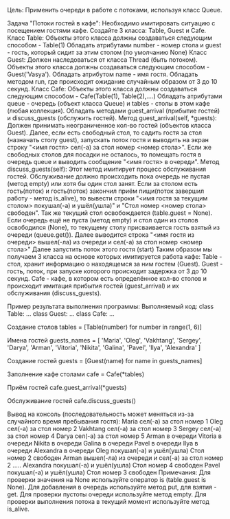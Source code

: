 Цель: Применить очереди в работе с потоками, используя класс Queue.

Задача "Потоки гостей в кафе": Необходимо имитировать ситуацию с посещением гостями кафе. Создайте 3 класса: Table, Guest и Cafe. Класс Table: Объекты этого класса должны создаваться следующим способом - Table(1) Обладать атрибутами number - номер стола и guest - гость, который сидит за этим столом (по умолчанию None) Класс Guest: Должен наследоваться от класса Thread (быть потоком). Объекты этого класса должны создаваться следующим способом - Guest('Vasya'). Обладать атрибутом name - имя гостя. Обладать методом run, где происходит ожидание случайным образом от 3 до 10 секунд. Класс Cafe: Объекты этого класса должны создаваться следующим способом - Cafe(Table(1), Table(2),....) Обладать атрибутами queue - очередь (объект класса Queue) и tables - столы в этом кафе (любая коллекция). Обладать методами guest_arrival (прибытие гостей) и discuss_guests (обслужить гостей). Метод guest_arrival(self, *guests): Должен принимать неограниченное кол-во гостей (объектов класса Guest). Далее, если есть свободный стол, то садить гостя за стол (назначать столу guest), запускать поток гостя и выводить на экран строку "<имя гостя> сел(-а) за стол номер <номер стола>". Если же свободных столов для посадки не осталось, то помещать гостя в очередь queue и выводить сообщение "<имя гостя> в очереди". Метод discuss_guests(self): Этот метод имитирует процесс обслуживания гостей. Обслуживание должно происходить пока очередь не пустая (метод empty) или хотя бы один стол занят. Если за столом есть гость(поток) и гость(поток) закончил приём пищи(поток завершил работу - метод is_alive), то вывести строки "<имя гостя за текущим столом> покушал(-а) и ушёл(ушла)" и "Стол номер <номер стола> свободен". Так же текущий стол освобождается (table.guest = None). Если очередь ещё не пуста (метод empty) и стол один из столов освободился (None), то текущему столу присваивается гость взятый из очереди (queue.get()). Далее выводится строка "<имя гостя из очереди> вышел(-ла) из очереди и сел(-а) за стол номер <номер стола>" Далее запустить поток этого гостя (start) Таким образом мы получаем 3 класса на основе которых имитируется работа кафе: Table - стол, хранит информацию о находящемся за ним гостем (Guest). Guest - гость, поток, при запуске которого происходит задержка от 3 до 10 секунд. Cafe - кафе, в котором есть определённое кол-во столов и происходит имитация прибытия гостей (guest_arrival) и их обслуживания (discuss_guests).

Пример результата выполнения программы: Выполняемый код: class Table: ... class Guest: ... class Cafe: ...

Создание столов
tables = [Table(number) for number in range(1, 6)]

Имена гостей
guests_names = [ 'Maria', 'Oleg', 'Vakhtang', 'Sergey', 'Darya', 'Arman', 'Vitoria', 'Nikita', 'Galina', 'Pavel', 'Ilya', 'Alexandra' ]

Создание гостей
guests = [Guest(name) for name in guests_names]

Заполнение кафе столами
cafe = Cafe(*tables)

Приём гостей
cafe.guest_arrival(*guests)

Обслуживание гостей
cafe.discuss_guests()

Вывод на консоль (последовательность может меняться из-за случайного время пребывания гостя): Maria сел(-а) за стол номер 1 Oleg сел(-а) за стол номер 2 Vakhtang сел(-а) за стол номер 3 Sergey сел(-а) за стол номер 4 Darya сел(-а) за стол номер 5 Arman в очереди Vitoria в очереди Nikita в очереди Galina в очереди Pavel в очереди Ilya в очереди Alexandra в очереди Oleg покушал(-а) и ушёл(ушла) Стол номер 2 свободен Arman вышел(-ла) из очереди и сел(-а) за стол номер 2 ..... Alexandra покушал(-а) и ушёл(ушла) Стол номер 4 свободен Pavel покушал(-а) и ушёл(ушла) Стол номер 3 свободен Примечания: Для проверки значения на None используйте оператор is (table.guest is None). Для добавления в очередь используйте метод put, для взятия - get. Для проверки пустоты очереди используйте метод empty. Для проверки выполнения потока в текущий момент используйте метод is_alive.
